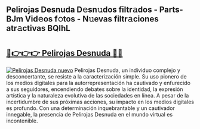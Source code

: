 ## Pelirojas Desnuda D𝚎sn𝚞dos filtr𝚊dos - Parts-BJm Vid𝚎os f𝚘tos - N𝚞evas filtr𝚊ciones atr𝚊ctivas BQIhL

# <h2><a href="http://mb4bf8.tromn.icu/?c=Pelirojas+Desnuda">🔗👉👉👉 Pelirojas Desnuda 🔗🔗</a></h2>

[![Pelirojas Desnuda nuevo](https://i.imgur.com/pEAQMta.gif)](http://mb4bf8.tromn.icu/?c=Pelirojas+Desnuda)
Pelirojas Desnuda, un individuo complejo y desconcertante, se resiste a la caracterización simple. Su uso pionero de los medios digitales para la autorrepresentación ha cautivado y enfurecido a sus seguidores, encendiendo debates sobre la identidad, la expresión artística y la naturaleza evolutiva de las sociedades en línea. A pesar de la incertidumbre de sus próximas acciones, su impacto en los medios digitales es profundo. Con una determinación inquebrantable y un cautivador innegable, la presencia de Pelirojas Desnuda en el mundo virtual es incontenible.
